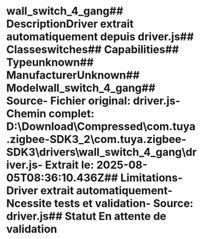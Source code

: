 # wall_switch_4_gang##  DescriptionDriver extrait automatiquement depuis driver.js##  Classeswitches##  Capabilities##  Typeunknown##  ManufacturerUnknown##  Modelwall_switch_4_gang##  Source- **Fichier original**: driver.js- **Chemin complet**: D:\Download\Compressed\com.tuya.zigbee-SDK3_2\com.tuya.zigbee-SDK3\drivers\wall_switch_4_gang\driver.js- **Extrait le**: 2025-08-05T08:36:10.436Z##  Limitations- Driver extrait automatiquement- Ncessite tests et validation- Source: driver.js##  Statut En attente de validation